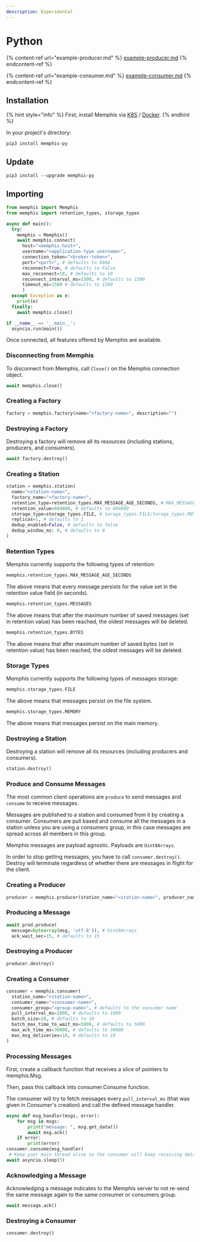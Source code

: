 ```yaml
---
description: Experimental
---
```


# Python

{% content-ref url="example-producer.md" %}
[example-producer.md](example-producer.md)
{% endcontent-ref %}

{% content-ref url="example-consumer.md" %}
[example-consumer.md](example-consumer.md)
{% endcontent-ref %}

## Installation

{% hint style="info" %}
First, install Memphis via [K8S](../../deployment/kubernetes.md) / [Docker](../../deployment/docker-compose.md).
{% endhint %}

In your project's directory:

```
pip3 install memphis-py
```

## Update

```
pip3 install --upgrade memphis-py
```

## Importing

```python
from memphis import Memphis
from memphis import retention_types, storage_types
```

```python
async def main():
  try:
    memphis = Memphis()
    await memphis.connect(
      host="<memphis-host>",
      username="<application-type username>",
      connection_token="<broker-token>",
      port="<port>", # defaults to 6666
      reconnect=True, # defaults to False
      max_reconnect=10, # defaults to 10
      reconnect_interval_ms=1500, # defaults to 1500
      timeout_ms=1500 # defaults to 1500
      )
  except Exception as e:
    print(e)
  finally:
    await memphis.close()

if __name__ == '__main__':
  asyncio.run(main())
```

Once connected, all features offered by Memphis are available.

### Disconnecting from Memphis

To disconnect from Memphis, call `Close()` on the Memphis connection object.

```python
await memphis.close()
```

### Creating a Factory

```python
factory = memphis.factory(name="<factory-name>", description="")
```

### Destroying a Factory

Destroying a factory will remove all its resources (including stations, producers, and consumers).

```python
await factory.destroy()
```

### Creating a Station

```python
station = memphis.station(
  name="<station-name>",
  factory_name="<factory-name>",
  retention_type=retention_types.MAX_MESSAGE_AGE_SECONDS, # MAX_MESSAGE_AGE_SECONDS/MESSAGES/BYTES. Defaults to MAX_MESSAGE_AGE_SECONDS
  retention_value=604800, # defaults to 604800
  storage_type=storage_types.FILE, # torage_types.FILE/torage_types.MEMORY. Defaults to MEMORY
  replicas=1, # defaults to 1
  dedup_enabled=False, # defaults to false
  dedup_window_ms: 0, # defaults to 0
)
```

### Retention Types

Memphis currently supports the following types of retention:

```python
memphis.retention_types.MAX_MESSAGE_AGE_SECONDS
```

The above means that every message persists for the value set in the retention value field (in seconds).

```python
memphis.retention_types.MESSAGES
```

The above means that after the maximum number of saved messages (set in retention value) has been reached, the oldest messages will be deleted.

```python
memphis.retention_types.BYTES
```

The above means that after maximum number of saved bytes (set in retention value) has been reached, the oldest messages will be deleted.

### Storage Types

Memphis currently supports the following types of messages storage:

```python
memphis.storage_types.FILE
```

The above means that messages persist on the file system.

```python
memphis.storage_types.MEMORY
```

The above means that messages persist on the main memory.

### Destroying a Station

Destroying a station will remove all its resources (including producers and consumers).

```python
station.destroy()
```

### Produce and Consume Messages

The most common client operations are `produce` to send messages and `consume` to receive messages.

Messages are published to a station and consumed from it by creating a consumer. Consumers are pull based and consume all the messages in a station unless you are using a consumers group, in this case messages are spread across all members in this group.

Memphis messages are payload agnostic. Payloads are `Uint8Arrays`.

In order to stop getting messages, you have to call `consumer.destroy()`. Destroy will terminate regardless of whether there are messages in flight for the client.

### Creating a Producer

```python
producer = memphis.producer(station_name="<station-name>", producer_name="<producer-name>")
```

### Producing a Message

```python
await prod.produce(
  message=bytearray(msg, 'utf-8')), # Uint8Arrays
  ack_wait_sec=15, # defaults to 15
```

### Destroying a Producer

```python
producer.destroy()
```

### Creating a Consumer

```python
consumer = memphis.consumer(
  station_name="<station-name>",
  consumer_name="<consumer-name>",
  consumer_group="<group-name>", # defaults to the consumer name
  pull_interval_ms=1000, # defaults to 1000
  batch_size=10, # defaults to 10
  batch_max_time_to_wait_ms=5000, # defaults to 5000
  max_ack_time_ms=30000, # defaults to 30000
  max_msg_deliveries=10, # defaults to 10
)
```

### Processing Messages

First, create a callback function that receives a slice of pointers to memphis.Msg.

Then, pass this callback into consumer.Consume function.

The consumer will try to fetch messages every `pull_interval_ms` (that was given in Consumer's creation) and call the defined message handler.

```python
async def msg_handler(msgs, error):
    for msg in msgs:
        print("message: ", msg.get_data())
        await msg.ack()
    if error:
        print(error)
consumer.consume(msg_handler)
 # Keep your main thread alive so the consumer will keep receiving data
await asyncio.sleep(5)
```

### Acknowledging a Message

Acknowledging a message indicates to the Memphis server to not re-send the same message again to the same consumer or consumers group.

```python
await message.ack()
```

### Destroying a Consumer

```python
consumer.destroy()
```

